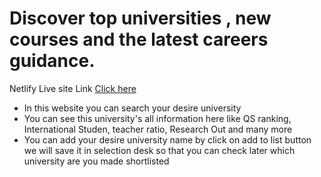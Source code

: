 <h1> Discover top universities , new courses and the latest careers guidance.</h1>
<p> Netlify Live site Link <a href="https://topuniversity-find-rakibemon.netlify.app/" target="_blank"> Click here </a></p>
<ul>
    <li> In this website you can search your desire university </li>
    <li> You can see this university's all information here like QS ranking, International Studen, teacher ratio, Research Out and many more </li>
    <li> You can add your desire university name by click on add to list button we will save it in selection desk so that you can check later which university are you made shortlisted </li>
</ul>